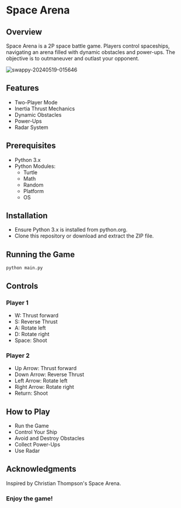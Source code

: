 # Space Arena
## Overview
Space Arena is a 2P space battle game. Players control spaceships, navigating an arena filled with dynamic obstacles and power-ups. The objective is to outmaneuver and outlast your opponent.

![swappy-20240519-015646](https://github.com/ecnivs/SpaceArena/assets/106900369/21d7b04d-4df1-4c0a-a4f9-9061f7152947)

## Features
* Two-Player Mode
* Inertia Thrust Mechanics
* Dynamic Obstacles
* Power-Ups
* Radar System

## Prerequisites
* Python 3.x 
* Python Modules:
    * Turtle
    * Math
    * Random
    * Platform
    * OS

## Installation
+ Ensure Python 3.x is installed from python.org.
+ Clone this repository or download and extract the ZIP file.

## Running the Game
```
python main.py
```

## Controls
### Player 1
* W: Thrust forward
* S: Reverse Thrust
* A: Rotate left
* D: Rotate right
* Space: Shoot
### Player 2
* Up Arrow: Thrust forward
* Down Arrow: Reverse Thrust
* Left Arrow: Rotate left
* Right Arrow: Rotate right
* Return: Shoot

## How to Play
* Run the Game
* Control Your Ship
* Avoid and Destroy Obstacles
* Collect Power-Ups
* Use Radar

## Acknowledgments
Inspired by Christian Thompson's Space Arena.

### Enjoy the game!
